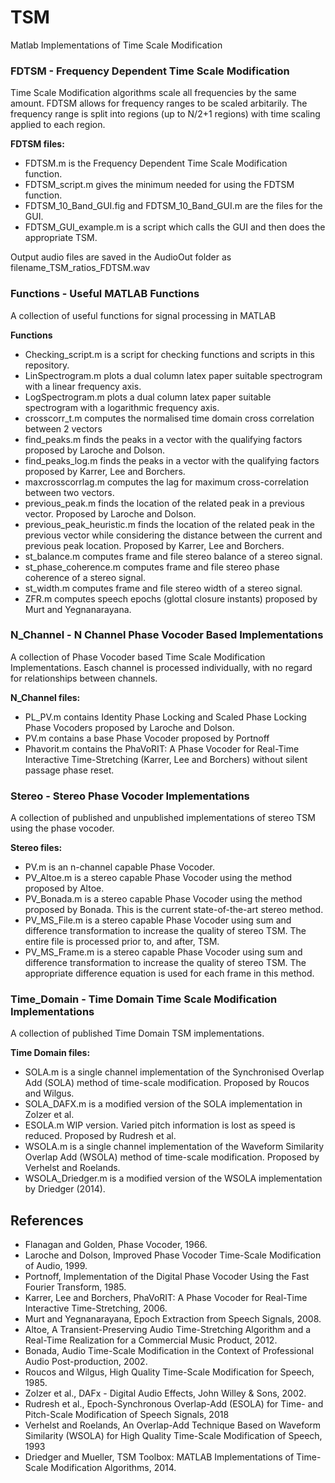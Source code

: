 # TSM
Matlab Implementations of Time Scale Modification

### FDTSM - Frequency Dependent Time Scale Modification
Time Scale Modification algorithms scale all frequencies by the same amount.  FDTSM allows for frequency ranges to be scaled arbitarily.  The frequency range is split into regions (up to N/2+1 regions) with time scaling applied to each region.

**FDTSM files:**
  - FDTSM.m is the Frequency Dependent Time Scale Modification function.
  - FDTSM_script.m gives the minimum needed for using the FDTSM function.
  - FDTSM_10_Band_GUI.fig and FDTSM_10_Band_GUI.m are the files for the GUI.
  - FDTSM_GUI_example.m is a script which calls the GUI and then does the appropriate TSM.

  Output audio files are saved in the AudioOut folder as filename_TSM_ratios_FDTSM.wav

### Functions - Useful MATLAB Functions
A collection of useful functions for signal processing in MATLAB

**Functions**
  - Checking_script.m is a script for checking functions and scripts in this repository.
  - LinSpectrogram.m plots a dual column latex paper suitable spectrogram with a linear frequency axis.
  - LogSpectrogram.m plots a dual column latex paper suitable spectrogram with a logarithmic frequency axis.
  - crosscorr_t.m computes the normalised time domain cross correlation between 2 vectors
  - find_peaks.m finds the peaks in a vector with the qualifying factors proposed by Laroche and Dolson.
  - find_peaks_log.m finds the peaks in a vector with the qualifying factors proposed by Karrer, Lee and Borchers.
  - maxcrosscorrlag.m computes the lag for maximum cross-correlation between two vectors.
  - previous_peak.m finds the location of the related peak in a previous vector. Proposed by Laroche and Dolson.
  - previous_peak_heuristic.m finds the location of the related peak in the previous vector while considering the distance between the current and previous peak location. Proposed by Karrer, Lee and Borchers.
  - st_balance.m computes frame and file stereo balance of a stereo signal.
  - st_phase_coherence.m computes frame and file stereo phase coherence of a stereo signal.
  - st_width.m computes frame and file stereo width of a stereo signal.
  - ZFR.m computes speech epochs (glottal closure instants) proposed by Murt and Yegnanarayana.

### N_Channel - N Channel Phase Vocoder Based Implementations  
A collection of Phase Vocoder based Time Scale Modification Implementations.  Easch channel is processed individually, with no regard for relationships between channels.

**N_Channel files:**
  - PL_PV.m contains Identity Phase Locking and Scaled Phase Locking Phase Vocoders proposed by Laroche and Dolson.
  - PV.m contains a base Phase Vocoder proposed by Portnoff
  - Phavorit.m contains the PhaVoRIT: A Phase Vocoder for Real-Time Interactive Time-Stretching (Karrer, Lee and Borchers) without silent passage phase reset.

### Stereo - Stereo Phase Vocoder Implementations
A collection of published and unpublished implementations of stereo TSM using the phase vocoder.

**Stereo files:**
  - PV.m is an n-channel capable Phase Vocoder.
  - PV_Altoe.m is a stereo capable Phase Vocoder using the method proposed by Altoe.
  - PV_Bonada.m is a stereo capable Phase Vocoder using the method proposed by Bonada.  This is the current state-of-the-art stereo method.
  - PV_MS_File.m is a stereo capable Phase Vocoder using sum and difference transformation to increase the quality of stereo TSM.  The entire file is processed prior to, and after, TSM.
  - PV_MS_Frame.m is a stereo capable Phase Vocoder using sum and difference transformation to increase the quality of stereo TSM.  The appropriate difference equation is used for each frame in this method.

### Time_Domain - Time Domain Time Scale Modification Implementations
A collection of published Time Domain TSM implementations.

**Time Domain files:**
  - SOLA.m is a single channel implementation of the Synchronised Overlap Add (SOLA) method of time-scale modification. Proposed by Roucos and Wilgus.
  - SOLA_DAFX.m is a modified version of the SOLA implementation in Zolzer et al.
  - ESOLA.m WIP version.  Varied pitch information is lost as speed is reduced. Proposed by Rudresh et al.
  - WSOLA.m is a single channel implementation of the Waveform Similarity Overlap Add (WSOLA) method of time-scale modification.  Proposed by Verhelst and Roelands.
  - WSOLA_Driedger.m is a modified version of the WSOLA implementation by Driedger (2014).
  
## References
- Flanagan and Golden, Phase Vocoder, 1966.
- Laroche and Dolson, Improved Phase Vocoder Time-Scale Modification of Audio, 1999.
- Portnoff, Implementation of the Digital Phase Vocoder Using the Fast Fourier Transform, 1985.
- Karrer, Lee and Borchers, PhaVoRIT: A Phase Vocoder for Real-Time Interactive Time-Stretching, 2006.
- Murt and Yegnanarayana, Epoch Extraction from Speech Signals, 2008.
- Altoe, A Transient-Preserving Audio Time-Stretching Algorithm and a Real-Time Realization for a Commercial Music Product, 2012.
- Bonada, Audio Time-Scale Modification in the Context of Professional Audio Post-production, 2002.
- Roucos and Wilgus, High Quality Time-Scale Modification for Speech, 1985.
- Zolzer et al., DAFx - Digital Audio Effects, John Willey & Sons, 2002.
- Rudresh et al., Epoch-Synchronous Overlap-Add (ESOLA) for Time- and Pitch-Scale Modification of Speech Signals, 2018
- Verhelst and Roelands, An Overlap-Add Technique Based on Waveform Similarity (WSOLA) for High Quality Time-Scale Modification of Speech, 1993
- Driedger and Mueller, TSM Toolbox: MATLAB Implementations of Time-Scale Modification Algorithms, 2014.
